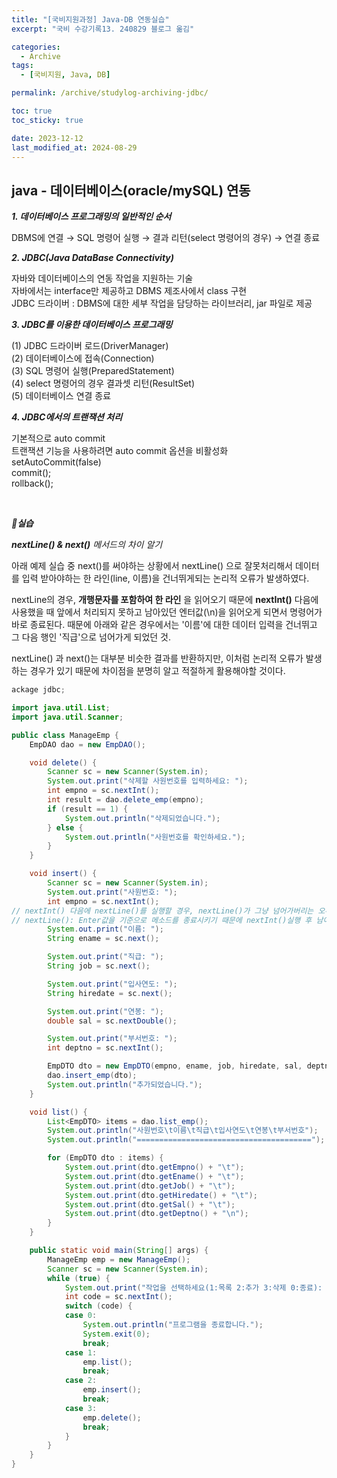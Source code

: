 ```yaml
---
title: "[국비지원과정] Java-DB 연동실습"
excerpt: "국비 수강기록13. 240829 블로그 옮김"

categories:
  - Archive
tags:
  - [국비지원, Java, DB]

permalink: /archive/studylog-archiving-jdbc/

toc: true
toc_sticky: true

date: 2023-12-12
last_modified_at: 2024-08-29
---
```


## java - 데이터베이스(oracle/mySQL) 연동

__*1. 데이터베이스 프로그래밍의 일반적인 순서*__

DBMS에 연결 → SQL 명령어 실행 → 결과 리턴(select 명령어의 경우) → 연결 종료


__*2. JDBC(Java DataBase Connectivity)*__

자바와 데이터베이스의 연동 작업을 지원하는 기술 <br/>
자바에서는 interface만 제공하고 DBMS 제조사에서 class 구현<br/>
JDBC 드라이버 : DBMS에 대한 세부 작업을 담당하는 라이브러리, jar 파일로 제공<br/>


__*3. JDBC를 이용한 데이터베이스 프로그래밍*__

(1) JDBC 드라이버 로드(DriverManager)<br/>
(2) 데이터베이스에 접속(Connection)<br/>
(3) SQL 명령어 실행(PreparedStatement)<br/>
(4) select 명령어의 경우 결과셋 리턴(ResultSet)<br/>
(5) 데이터베이스 연결 종료<br/>


__*4. JDBC에서의 트랜잭션 처리*__

기본적으로 auto commit<br/>
트랜잭션 기능을 사용하려면 auto commit 옵션을 비활성화<br/>
    setAutoCommit(false)<br/>
    commit();<br/>
    rollback();<br/>

  <br/>

__*📌실습*__

*__nextLine() & next()__ 메서드의 차이 알기*

아래 예제 실습 중 next()를 써야하는 상황에서 nextLine() 으로 잘못처리해서 데이터를 입력 받아야하는 한 라인(line, 이름)을 건너뛰게되는 논리적 오류가 발생하였다.

nextLine의 경우, __개행문자를 포함하여 한 라인__ 을 읽어오기 때문에 __nextInt()__ 다음에 사용했을 때 앞에서 처리되지 못하고 남아있던 엔터값(\n)을 읽어오게 되면서 명령어가 바로 종료된다.
때문에 아래와 같은 경우에서는 '이름'에 대한 데이터 입력을 건너뛰고 그 다음 행인 '직급'으로 넘어가게 되었던 것.

nextLine() 과 next()는 대부분 비슷한 결과를 반환하지만, 이처럼
논리적 오류가 발생하는 경우가 있기 때문에 차이점을 분명히 알고 적절하게 활용해야할 것이다.



```java
ackage jdbc;

import java.util.List;
import java.util.Scanner;

public class ManageEmp {
	EmpDAO dao = new EmpDAO();

	void delete() {
		Scanner sc = new Scanner(System.in);
		System.out.print("삭제할 사원번호를 입력하세요: ");
		int empno = sc.nextInt();
		int result = dao.delete_emp(empno);
		if (result == 1) {
			System.out.println("삭제되었습니다.");
		} else {
			System.out.println("사원번호를 확인하세요.");
		}
	}

	void insert() {
		Scanner sc = new Scanner(System.in);
		System.out.print("사원번호: ");
		int empno = sc.nextInt();
// nextInt() 다음에 nextLine()를 실행할 경우, nextLine()가 그냥 넘어가버리는 오류발생
// nextLine(): Enter값을 기준으로 메소드를 종료시키기 때문에 nextInt()실행 후 남아있던 Enter값를 그대로 읽어 바로 종료되고 그 다음Line이 출력됨
		System.out.print("이름: ");
		String ename = sc.next();

		System.out.print("직급: ");
		String job = sc.next();

		System.out.print("입사연도: ");
		String hiredate = sc.next();

		System.out.print("연봉: ");
		double sal = sc.nextDouble();

		System.out.print("부서번호: ");
		int deptno = sc.nextInt();

		EmpDTO dto = new EmpDTO(empno, ename, job, hiredate, sal, deptno);
		dao.insert_emp(dto);
		System.out.println("추가되었습니다.");
	}

	void list() {
		List<EmpDTO> items = dao.list_emp();
		System.out.println("사원번호\t이름\t직급\t입사연도\t연봉\t부서번호");
		System.out.println("=======================================");

		for (EmpDTO dto : items) {
			System.out.print(dto.getEmpno() + "\t");
			System.out.print(dto.getEname() + "\t");
			System.out.print(dto.getJob() + "\t");
			System.out.print(dto.getHiredate() + "\t");
			System.out.print(dto.getSal() + "\t");
			System.out.print(dto.getDeptno() + "\n");
		}
	}

	public static void main(String[] args) {
		ManageEmp emp = new ManageEmp();
		Scanner sc = new Scanner(System.in);
		while (true) {
			System.out.print("작업을 선택하세요(1:목록 2:추가 3:삭제 0:종료): ");
			int code = sc.nextInt();
			switch (code) {
			case 0:
				System.out.println("프로그램을 종료합니다.");
				System.exit(0);
				break;
			case 1:
				emp.list();
				break;
			case 2:
				emp.insert();
				break;
			case 3:
				emp.delete();
				break;
			}
		}
	}
}
```

